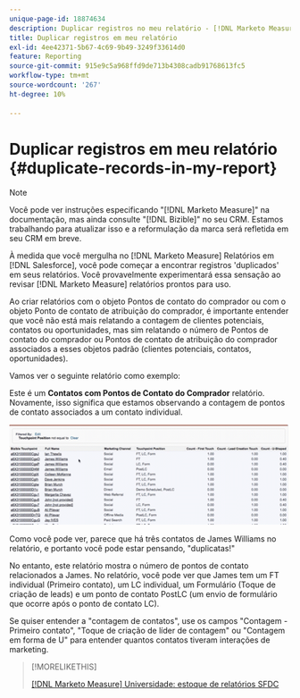```yaml
---
unique-page-id: 18874634
description: Duplicar registros no meu relatório - [!DNL Marketo Measure]
title: Duplicar registros em meu relatório
exl-id: 4ee42371-5b67-4c69-9b49-3249f33614d0
feature: Reporting
source-git-commit: 915e9c5a968ffd9de713b4308cadb91768613fc5
workflow-type: tm+mt
source-wordcount: '267'
ht-degree: 10%

---
```


# Duplicar registros em meu relatório {#duplicate-records-in-my-report}

>[!NOTE]
>
>Você pode ver instruções especificando &quot;[!DNL Marketo Measure]&quot; na documentação, mas ainda consulte &quot;[!DNL Bizible]&quot; no seu CRM. Estamos trabalhando para atualizar isso e a reformulação da marca será refletida em seu CRM em breve.

À medida que você mergulha no [!DNL Marketo Measure] Relatórios em [!DNL Salesforce], você pode começar a encontrar registros &#39;duplicados&#39; em seus relatórios. Você provavelmente experimentará essa sensação ao revisar [!DNL Marketo Measure] relatórios prontos para uso.

Ao criar relatórios com o objeto Pontos de contato do comprador ou com o objeto Ponto de contato de atribuição do comprador, é importante entender que você não está mais relatando a contagem de clientes potenciais, contatos ou oportunidades, mas sim relatando o número de Pontos de contato do comprador ou Pontos de contato de atribuição do comprador associados a esses objetos padrão (clientes potenciais, contatos, oportunidades).

Vamos ver o seguinte relatório como exemplo:

Este é um **Contatos com Pontos de Contato do Comprador** relatório. Novamente, isso significa que estamos observando a contagem de pontos de contato associados a um contato individual.

![](assets/1.gif)

Como você pode ver, parece que há três contatos de James Williams no relatório, e portanto você pode estar pensando, &quot;duplicatas!&quot;

No entanto, este relatório mostra o número de pontos de contato relacionados a James. No relatório, você pode ver que James tem um FT individual (Primeiro contato), um LC individual, um Formulário (Toque de criação de leads) e um ponto de contato PostLC (um envio de formulário que ocorre após o ponto de contato LC).

Se quiser entender a &quot;contagem de contatos&quot;, use os campos &quot;Contagem - Primeiro contato&quot;, &quot;Toque de criação de líder de contagem&quot; ou &quot;Contagem em forma de U&quot; para entender quantos contatos tiveram interações de marketing.

>[!MORELIKETHIS]
>
>[[!DNL Marketo Measure] Universidade: estoque de relatórios SFDC](https://universityonline.marketo.com/courses/bizible-fundamentals-bizible-102/#/page/5c5cb68dfb384d0c9fb96cc4)
